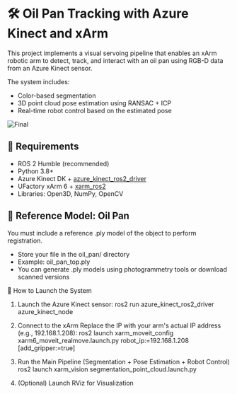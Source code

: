 # 🛠️ Oil Pan Tracking with Azure Kinect and xArm 

This project implements a visual servoing pipeline that enables an xArm robotic arm to detect, track, and interact with an oil pan using RGB-D data from an Azure Kinect sensor.

The system includes:
- Color-based segmentation
- 3D point cloud pose estimation using RANSAC + ICP
- Real-time robot control based on the estimated pose

![Final](https://github.com/user-attachments/assets/b20255a8-7cdc-44ef-b2ec-157498bf71b1)

## 🔧 Requirements

- ROS 2 Humble (recommended)
- Python 3.8+
- Azure Kinect DK + [azure_kinect_ros2_driver](https://github.com/ckennedy2050/Azure_Kinect_ROS2_Driver)
- UFactory xArm 6 + [xarm_ros2](https://github.com/xArm-Developer/xarm_ros2)
- Libraries: Open3D, NumPy, OpenCV

## 📁 Reference Model: Oil Pan
You must include a reference .ply model of the object to perform registration.
- Store your file in the oil_pan/ directory
- Example: oil_pan_top.ply
- You can generate .ply models using photogrammetry tools or download scanned versions

🚀 How to Launch the System

1. Launch the Azure Kinect sensor:
ros2 run azure_kinect_ros2_driver azure_kinect_node

2. Connect to the xArm
Replace the IP with your arm's actual IP address (e.g., 192.168.1.208):
ros2 launch xarm_moveit_config xarm6_moveit_realmove.launch.py robot_ip:=192.168.1.208 [add_gripper:=true]

3. Run the Main Pipeline (Segmentation + Pose Estimation + Robot Control)
ros2 launch xarm_vision segmentation_point_cloud.launch.py

4. (Optional) Launch RViz for Visualization


